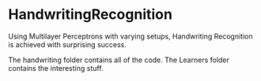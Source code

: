 # HandwritingRecognition
Using Multilayer Perceptrons with varying setups, Handwriting Recognition is achieved with surprising success.

The handwriting folder contains all of the code. The Learners folder contains the interesting stuff.
